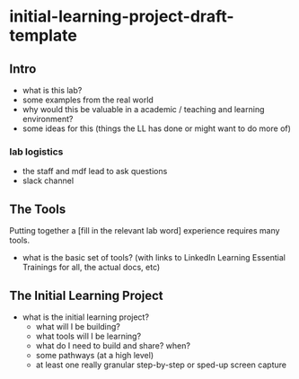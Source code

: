 # initial-learning-project-draft-template

## Intro
- what is this lab?
- some examples from the real world
- why would this be valuable in a academic / teaching and learning environment?
- some ideas for this (things the LL has done or might want to do more of)

### lab logistics
- the staff and mdf lead to ask questions
- slack channel

## The Tools

Putting together a [fill in the relevant lab word] experience requires many tools.


- what is the basic set of tools? (with links to LinkedIn Learning Essential Trainings for all, the actual docs, etc)

## The Initial Learning Project
- what is the initial learning project?
    - what will I be building?
    - what tools will I be learning?
    - what do I need to build and share? when?
    - some pathways (at a high level)
    - at least one really granular step-by-step or sped-up screen capture
